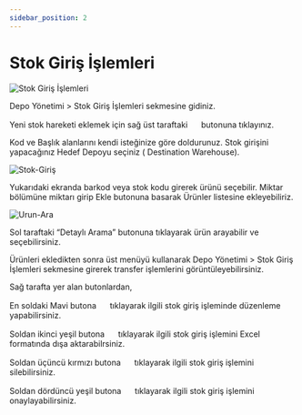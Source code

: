 ```yaml
---
sidebar_position: 2
---
```


# Stok Giriş İşlemleri

![Stok Giriş İşlemleri](/img/depo-yonetimi/stok-giris.png)

Depo Yönetimi > Stok Giriş İşlemleri sekmesine gidiniz.

Yeni stok hareketi eklemek için sağ üst taraftaki <img src="/img/butonlar/ekle-buton.png" height="16"/> butonuna tıklayınız. 

Kod ve Başlık alanlarını kendi isteğinize göre doldurunuz. Stok girişini yapacağınız Hedef Depoyu seçiniz ( Destination Warehouse).

![Stok-Giriş](/img/depo-yonetimi/stok-giris-2.png)

Yukarıdaki ekranda barkod veya stok kodu girerek ürünü seçebilir. Miktar bölümüne miktarı girip Ekle butonuna basarak Ürünler listesine ekleyebiliriz. 

![Urun-Ara](/img/depo-yonetimi/urun-ara.png)

Sol taraftaki “Detaylı Arama” butonuna tıklayarak ürün arayabilir ve seçebilirsiniz.  

Ürünleri ekledikten sonra üst menüyü kullanarak Depo Yönetimi > Stok Giriş İşlemleri sekmesine girerek transfer işlemlerini görüntüleyebilirsiniz. 

Sağ tarafta yer alan butonlardan,  

En soldaki Mavi butona <img src="/img/butonlar/duzenle-buton.png" height="16"/> tıklayarak ilgili stok giriş işleminde düzenleme yapabilirsiniz.

Soldan ikinci yeşil butona <img src="/img/butonlar/xls-buton-2.png" height="16"/> tıklayarak ilgili stok giriş işlemini Excel formatında dışa aktarabilrsiniz.

Soldan üçüncü kırmızı butona <img src="/img/butonlar/sil-buton-3.png" height="16"/>  tıklayarak ilgili stok giriş işlemini silebilirsiniz. 

Soldan dördüncü yeşil butona <img src="/img/butonlar/tik-buton.png" height="16"/> tıklayarak ilgili stok giriş işlemini onaylayabilirsiniz.
